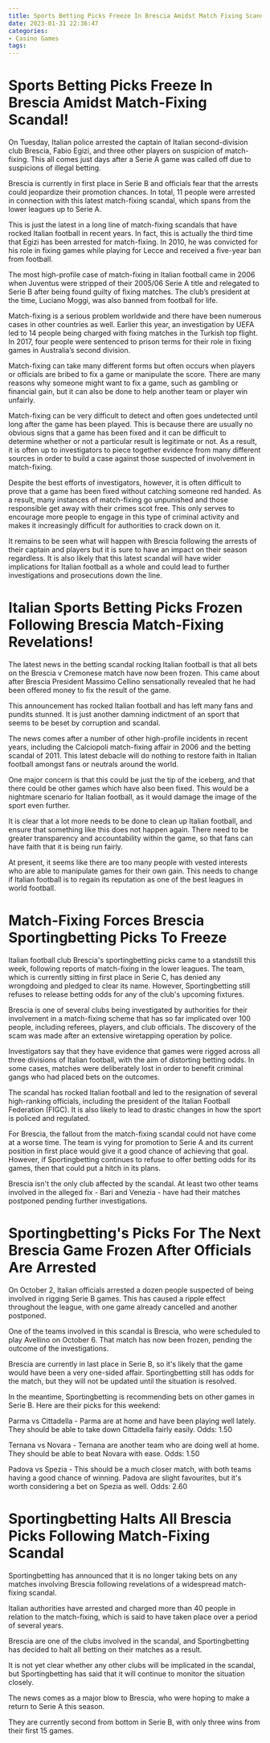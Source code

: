 ```yaml
---
title: Sports Betting Picks Freeze In Brescia Amidst Match Fixing Scandal!
date: 2023-01-31 22:36:47
categories:
- Casino Games
tags:
---
```



#  Sports Betting Picks Freeze In Brescia Amidst Match-Fixing Scandal!

On Tuesday, Italian police arrested the captain of Italian second-division club Brescia, Fabio Egizi, and three other players on suspicion of match-fixing. This all comes just days after a Serie A game was called off due to suspicions of illegal betting.

Brescia is currently in first place in Serie B and officials fear that the arrests could jeopardize their promotion chances. In total, 11 people were arrested in connection with this latest match-fixing scandal, which spans from the lower leagues up to Serie A.

This is just the latest in a long line of match-fixing scandals that have rocked Italian football in recent years. In fact, this is actually the third time that Egizi has been arrested for match-fixing. In 2010, he was convicted for his role in fixing games while playing for Lecce and received a five-year ban from football.

The most high-profile case of match-fixing in Italian football came in 2006 when Juventus were stripped of their 2005/06 Serie A title and relegated to Serie B after being found guilty of fixing matches. The club’s president at the time, Luciano Moggi, was also banned from football for life.

Match-fixing is a serious problem worldwide and there have been numerous cases in other countries as well. Earlier this year, an investigation by UEFA led to 14 people being charged with fixing matches in the Turkish top flight. In 2017, four people were sentenced to prison terms for their role in fixing games in Australia’s second division.

Match-fixing can take many different forms but often occurs when players or officials are bribed to fix a game or manipulate the score. There are many reasons why someone might want to fix a game, such as gambling or financial gain, but it can also be done to help another team or player win unfairly.

Match-fixing can be very difficult to detect and often goes undetected until long after the game has been played. This is because there are usually no obvious signs that a game has been fixed and it can be difficult to determine whether or not a particular result is legitimate or not. As a result, it is often up to investigators to piece together evidence from many different sources in order to build a case against those suspected of involvement in match-fixing.

Despite the best efforts of investigators, however, it is often difficult to prove that a game has been fixed without catching someone red handed. As a result, many instances of match-fixing go unpunished and those responsible get away with their crimes scot free. This only serves to encourage more people to engage in this type of criminal activity and makes it increasingly difficult for authorities to crack down on it.

It remains to be seen what will happen with Brescia following the arrests of their captain and players but it is sure to have an impact on their season regardless. It is also likely that this latest scandal will have wider implications for Italian football as a whole and could lead to further investigations and prosecutions down the line.

#  Italian Sports Betting Picks Frozen Following Brescia Match-Fixing Revelations!

The latest news in the betting scandal rocking Italian football is that all bets on the Brescia v Cremonese match have now been frozen. This came about after Brescia President Massimo Cellino sensationally revealed that he had been offered money to fix the result of the game.

This announcement has rocked Italian football and has left many fans and pundits stunned. It is just another damning indictment of an sport that seems to be beset by corruption and scandal.

The news comes after a number of other high-profile incidents in recent years, including the Calciopoli match-fixing affair in 2006 and the betting scandal of 2011. This latest debacle will do nothing to restore faith in Italian football amongst fans or neutrals around the world.

One major concern is that this could be just the tip of the iceberg, and that there could be other games which have also been fixed. This would be a nightmare scenario for Italian football, as it would damage the image of the sport even further.

It is clear that a lot more needs to be done to clean up Italian football, and ensure that something like this does not happen again. There need to be greater transparency and accountability within the game, so that fans can have faith that it is being run fairly.

At present, it seems like there are too many people with vested interests who are able to manipulate games for their own gain. This needs to change if Italian football is to regain its reputation as one of the best leagues in world football.

#  Match-Fixing Forces Brescia Sportingbetting Picks To Freeze 

Italian football club Brescia's sportingbetting picks came to a standstill this week, following reports of match-fixing in the lower leagues. The team, which is currently sitting in first place in Serie C, has denied any wrongdoing and pledged to clear its name. However, Sportingbetting still refuses to release betting odds for any of the club's upcoming fixtures.

Brescia is one of several clubs being investigated by authorities for their involvement in a match-fixing scheme that has so far implicated over 100 people, including referees, players, and club officials. The discovery of the scam was made after an extensive wiretapping operation by police.

Investigators say that they have evidence that games were rigged across all three divisions of Italian football, with the aim of distorting betting odds. In some cases, matches were deliberately lost in order to benefit criminal gangs who had placed bets on the outcomes.

The scandal has rocked Italian football and led to the resignation of several high-ranking officials, including the president of the Italian Football Federation (FIGC). It is also likely to lead to drastic changes in how the sport is policed and regulated.

For Brescia, the fallout from the match-fixing scandal could not have come at a worse time. The team is vying for promotion to Serie A and its current position in first place would give it a good chance of achieving that goal. However, if Sportingbetting continues to refuse to offer betting odds for its games, then that could put a hitch in its plans.

Brescia isn't the only club affected by the scandal. At least two other teams involved in the alleged fix - Bari and Venezia - have had their matches postponed pending further investigations.

#  Sportingbetting's Picks For The Next Brescia Game Frozen After Officials Are Arrested 

On October 2, Italian officials arrested a dozen people suspected of being involved in rigging Serie B games. This has caused a ripple effect throughout the league, with one game already cancelled and another postponed.

One of the teams involved in this scandal is Brescia, who were scheduled to play Avellino on October 6. That match has now been frozen, pending the outcome of the investigations.

Brescia are currently in last place in Serie B, so it's likely that the game would have been a very one-sided affair. Sportingbetting still has odds for the match, but they will not be updated until the situation is resolved.

In the meantime, Sportingbetting is recommending bets on other games in Serie B. Here are their picks for this weekend:

Parma vs Cittadella - Parma are at home and have been playing well lately. They should be able to take down Cittadella fairly easily. Odds: 1.50

Ternana vs Novara - Ternana are another team who are doing well at home. They should be able to beat Novara with ease. Odds: 1.50

Padova vs Spezia - This should be a much closer match, with both teams having a good chance of winning. Padova are slight favourites, but it's worth considering a bet on Spezia as well. Odds: 2.60

#  Sportingbetting Halts All Brescia Picks Following Match-Fixing Scandal

Sportingbetting has announced that it is no longer taking bets on any matches involving Brescia following revelations of a widespread match-fixing scandal.

Italian authorities have arrested and charged more than 40 people in relation to the match-fixing, which is said to have taken place over a period of several years.

Brescia are one of the clubs involved in the scandal, and Sportingbetting has decided to halt all betting on their matches as a result.

It is not yet clear whether any other clubs will be implicated in the scandal, but Sportingbetting has said that it will continue to monitor the situation closely.

The news comes as a major blow to Brescia, who were hoping to make a return to Serie A this season.

They are currently second from bottom in Serie B, with only three wins from their first 15 games.